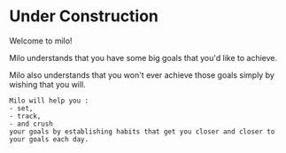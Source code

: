# Under Construction

Welcome to milo!

Milo understands that you have some big goals that you'd like to achieve.

Milo also understands that you won't ever achieve those goals simply by wishing that you will.
    
    Milo will help you :
    - set, 
    - track, 
    - and crush 
    your goals by establishing habits that get you closer and closer to your goals each day.
    